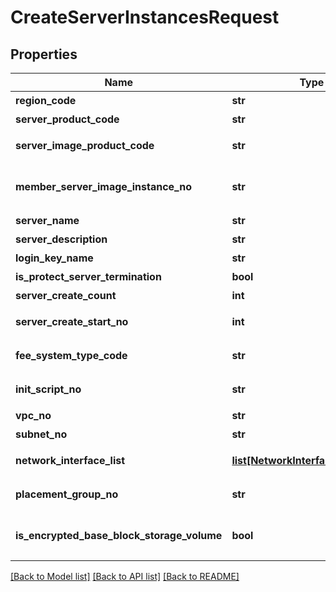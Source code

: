 # CreateServerInstancesRequest

## Properties
Name | Type | Description | Notes
------------ | ------------- | ------------- | -------------
**region_code** | **str** | REGION코드 | [optional] 
**server_product_code** | **str** | 서버상품코드 | [optional] 
**server_image_product_code** | **str** | 서버이미지상품코드 | [optional] 
**member_server_image_instance_no** | **str** | 회원서버이미지인스턴스번호 | [optional] 
**server_name** | **str** | 서버이름 | [optional] 
**server_description** | **str** | 서버설명 | [optional] 
**login_key_name** | **str** | 로그인키이름 | [optional] 
**is_protect_server_termination** | **bool** | 반납보호여부 | [optional] 
**server_create_count** | **int** | 서버생성개수 | [optional] 
**server_create_start_no** | **int** | 서버생성시작번호 | [optional] 
**fee_system_type_code** | **str** | 요금제유형코드 | [optional] 
**init_script_no** | **str** | 초기화스크립트번호 | [optional] 
**vpc_no** | **str** | VPC번호 | 
**subnet_no** | **str** | 서브넷번호 | 
**network_interface_list** | [**list[NetworkInterfaceParameter]**](NetworkInterfaceParameter.md) | 네트워크인터페이스리스트 | 
**placement_group_no** | **str** | 물리배치그룹번호 | [optional] 
**is_encrypted_base_block_storage_volume** | **bool** | 기본블록스토리지볼륨암호화여부 | [optional] 

[[Back to Model list]](../README.md#documentation-for-models) [[Back to API list]](../README.md#documentation-for-api-endpoints) [[Back to README]](../README.md)


